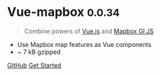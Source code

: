 # Vue-mapbox <small>0.0.34</small>

> Combine powers of [Vue.js](https://vuejs.org/) and [Mapbox Gl JS](https://mapbox.com/mapbox-gl-js)

- Use Mapbox map features as Vue components
- ~ 7 kB gzipped

[GitHub](https://github.com/soal/vue-mapbox)
[Get Started](#Vue-mapbox)
